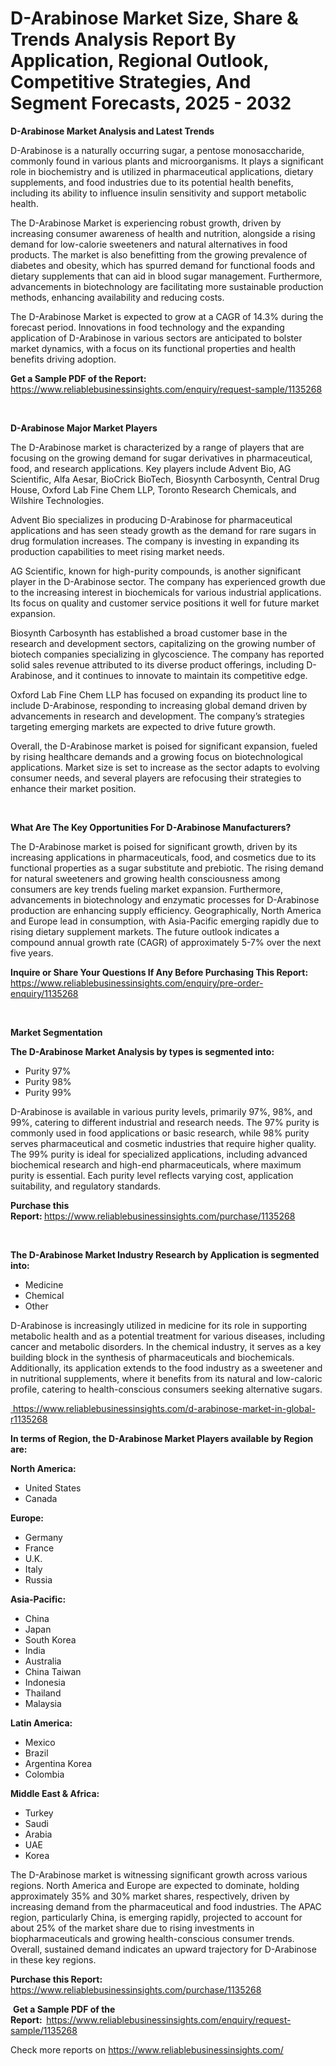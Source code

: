 <p><h1>D-Arabinose Market Size, Share & Trends Analysis Report By Application, Regional Outlook, Competitive Strategies, And Segment Forecasts, 2025 - 2032</h1></p><p><strong>D-Arabinose Market Analysis and Latest Trends</strong></p>
<p><p>D-Arabinose is a naturally occurring sugar, a pentose monosaccharide, commonly found in various plants and microorganisms. It plays a significant role in biochemistry and is utilized in pharmaceutical applications, dietary supplements, and food industries due to its potential health benefits, including its ability to influence insulin sensitivity and support metabolic health.</p><p>The D-Arabinose Market is experiencing robust growth, driven by increasing consumer awareness of health and nutrition, alongside a rising demand for low-calorie sweeteners and natural alternatives in food products. The market is also benefitting from the growing prevalence of diabetes and obesity, which has spurred demand for functional foods and dietary supplements that can aid in blood sugar management. Furthermore, advancements in biotechnology are facilitating more sustainable production methods, enhancing availability and reducing costs.</p><p>The D-Arabinose Market is expected to grow at a CAGR of 14.3% during the forecast period. Innovations in food technology and the expanding application of D-Arabinose in various sectors are anticipated to bolster market dynamics, with a focus on its functional properties and health benefits driving adoption.</p></p>
<p><strong>Get a Sample PDF of the Report:&nbsp;</strong> <a href="https://www.reliablebusinessinsights.com/enquiry/request-sample/1135268?utm_campaign=2287&utm_medium=2&utm_source=Github&utm_content=ia&utm_term=25032025&utm_id=d-arabinose">https://www.reliablebusinessinsights.com/enquiry/request-sample/1135268</a></p>
<p>&nbsp;</p>
<p><strong>D-Arabinose Major Market Players</strong></p>
<p><p>The D-Arabinose market is characterized by a range of players that are focusing on the growing demand for sugar derivatives in pharmaceutical, food, and research applications. Key players include Advent Bio, AG Scientific, Alfa Aesar, BioCrick BioTech, Biosynth Carbosynth, Central Drug House, Oxford Lab Fine Chem LLP, Toronto Research Chemicals, and Wilshire Technologies.</p><p>Advent Bio specializes in producing D-Arabinose for pharmaceutical applications and has seen steady growth as the demand for rare sugars in drug formulation increases. The company is investing in expanding its production capabilities to meet rising market needs. </p><p>AG Scientific, known for high-purity compounds, is another significant player in the D-Arabinose sector. The company has experienced growth due to the increasing interest in biochemicals for various industrial applications. Its focus on quality and customer service positions it well for future market expansion.</p><p>Biosynth Carbosynth has established a broad customer base in the research and development sectors, capitalizing on the growing number of biotech companies specializing in glycoscience. The company has reported solid sales revenue attributed to its diverse product offerings, including D-Arabinose, and it continues to innovate to maintain its competitive edge.</p><p>Oxford Lab Fine Chem LLP has focused on expanding its product line to include D-Arabinose, responding to increasing global demand driven by advancements in research and development. The company’s strategies targeting emerging markets are expected to drive future growth.</p><p>Overall, the D-Arabinose market is poised for significant expansion, fueled by rising healthcare demands and a growing focus on biotechnological applications. Market size is set to increase as the sector adapts to evolving consumer needs, and several players are refocusing their strategies to enhance their market position.</p></p>
<p>&nbsp;</p>
<p><strong>What Are The Key Opportunities For D-Arabinose Manufacturers?</strong></p>
<p><p>The D-Arabinose market is poised for significant growth, driven by its increasing applications in pharmaceuticals, food, and cosmetics due to its functional properties as a sugar substitute and prebiotic. The rising demand for natural sweeteners and growing health consciousness among consumers are key trends fueling market expansion. Furthermore, advancements in biotechnology and enzymatic processes for D-Arabinose production are enhancing supply efficiency. Geographically, North America and Europe lead in consumption, with Asia-Pacific emerging rapidly due to rising dietary supplement markets. The future outlook indicates a compound annual growth rate (CAGR) of approximately 5-7% over the next five years.</p></p>
<p><strong>Inquire or Share Your Questions If Any Before Purchasing This Report:</strong> <a href="https://www.reliablebusinessinsights.com/enquiry/pre-order-enquiry/1135268?utm_campaign=2287&utm_medium=2&utm_source=Github&utm_content=ia&utm_term=25032025&utm_id=d-arabinose">https://www.reliablebusinessinsights.com/enquiry/pre-order-enquiry/1135268</a></p>
<p>&nbsp;</p>
<p><strong>Market Segmentation</strong></p>
<p><strong>The D-Arabinose Market Analysis by types is segmented into:</strong></p>
<p><ul><li>Purity 97%</li><li>Purity 98%</li><li>Purity 99%</li></ul></p>
<p><p>D-Arabinose is available in various purity levels, primarily 97%, 98%, and 99%, catering to different industrial and research needs. The 97% purity is commonly used in food applications or basic research, while 98% purity serves pharmaceutical and cosmetic industries that require higher quality. The 99% purity is ideal for specialized applications, including advanced biochemical research and high-end pharmaceuticals, where maximum purity is essential. Each purity level reflects varying cost, application suitability, and regulatory standards.</p></p>
<p><strong>Purchase this Report:&nbsp;</strong><a href="https://www.reliablebusinessinsights.com/purchase/1135268?utm_campaign=2287&utm_medium=2&utm_source=Github&utm_content=ia&utm_term=25032025&utm_id=d-arabinose">https://www.reliablebusinessinsights.com/purchase/1135268</a></p>
<p>&nbsp;</p>
<p><strong>The D-Arabinose Market Industry Research by Application is segmented into:</strong></p>
<p><ul><li>Medicine</li><li>Chemical</li><li>Other</li></ul></p>
<p><p>D-Arabinose is increasingly utilized in medicine for its role in supporting metabolic health and as a potential treatment for various diseases, including cancer and metabolic disorders. In the chemical industry, it serves as a key building block in the synthesis of pharmaceuticals and biochemicals. Additionally, its application extends to the food industry as a sweetener and in nutritional supplements, where it benefits from its natural and low-caloric profile, catering to health-conscious consumers seeking alternative sugars.</p></p>
<p><a href="https://www.reliablebusinessinsights.com/d-arabinose-market-in-global-r1135268?utm_campaign=2287&utm_medium=2&utm_source=Github&utm_content=ia&utm_term=25032025&utm_id=d-arabinose">&nbsp;https://www.reliablebusinessinsights.com/d-arabinose-market-in-global-r1135268</a></p>
<p><strong>In terms of Region, the D-Arabinose Market Players available by Region are:</strong></p>
<p>
    <p> <strong> North America: </strong>
        <ul>
            <li>United States</li>
            <li>Canada</li>
        </ul>
        </p> 
    <p> <strong> Europe: </strong>
        <ul>
            <li>Germany</li>
            <li>France</li>
            <li>U.K.</li>
            <li>Italy</li>
            <li>Russia</li>
        </ul>
        </p> 
    <p> <strong> Asia-Pacific: </strong>
        <ul>
            <li>China</li>
            <li>Japan</li>
            <li>South Korea</li>
            <li>India</li>
            <li>Australia</li>
            <li>China Taiwan</li>
            <li>Indonesia</li>
            <li>Thailand</li>
            <li>Malaysia</li>
        </ul>
        </p> 
    <p> <strong> Latin America: </strong>
        <ul>
            <li>Mexico</li>
            <li>Brazil</li>
            <li>Argentina Korea</li>
            <li>Colombia</li>
        </ul>
        </p> 
    <p> <strong> Middle East & Africa: </strong>
        <ul>
            <li>Turkey</li>
            <li>Saudi</li>
            <li>Arabia</li>
            <li>UAE</li>
            <li>Korea</li>
        </ul>
    </p>
    </p>
<p><p>The D-Arabinose market is witnessing significant growth across various regions. North America and Europe are expected to dominate, holding approximately 35% and 30% market shares, respectively, driven by increasing demand from the pharmaceutical and food industries. The APAC region, particularly China, is emerging rapidly, projected to account for about 25% of the market share due to rising investments in biopharmaceuticals and growing health-conscious consumer trends. Overall, sustained demand indicates an upward trajectory for D-Arabinose in these key regions.</p></p>
<p><strong>Purchase this Report: </strong><a href="https://www.reliablebusinessinsights.com/purchase/1135268?utm_campaign=2287&utm_medium=2&utm_source=Github&utm_content=ia&utm_term=25032025&utm_id=d-arabinose">https://www.reliablebusinessinsights.com/purchase/1135268</a></p>
<p>&nbsp;<strong>Get a Sample PDF of the Report:&nbsp;&nbsp;</strong><a href="https://www.reliablebusinessinsights.com/enquiry/request-sample/1135268?utm_campaign=2287&utm_medium=2&utm_source=Github&utm_content=ia&utm_term=25032025&utm_id=d-arabinose">https://www.reliablebusinessinsights.com/enquiry/request-sample/1135268</a></p>
<p><strong></strong></p>
<p>Check more reports on <a href="https://www.reliablebusinessinsights.com/?utm_campaign=2287&utm_medium=2&utm_source=Github&utm_content=ia&utm_term=25032025&utm_id=d-arabinose">https://www.reliablebusinessinsights.com/</a></p>